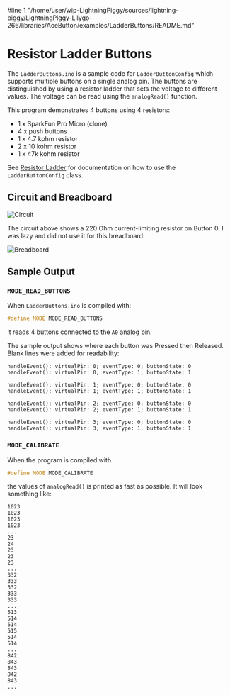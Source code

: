 #line 1 "/home/user/wip-LightningPiggy/sources/lightning-piggy/LightningPiggy-Lilygo-266/libraries/AceButton/examples/LadderButtons/README.md"
# Resistor Ladder Buttons

The `LadderButtons.ino` is a sample code for `LadderButtonConfig` which
supports multiple buttons on a single analog pin. The buttons are distinguished
by using a resistor ladder that sets the voltage to different values. The
voltage can be read using the `analogRead()` function.

This program demonstrates 4 buttons using 4 resistors:

* 1 x SparkFun Pro Micro (clone)
* 4 x push buttons
* 1 x 4.7 kohm resistor
* 2 x 10 kohm resistor
* 1 x 47k kohm resistor

See [Resistor Ladder](../../docs/resistor_ladder) for documentation on
how to use the `LadderButtonConfig` class.

## Circuit and Breadboard

![Circuit](../../docs/resistor_ladder/resistor_ladder_parallel.png)

The circuit above shows a 220 Ohm current-limiting resistor on Button 0. I was
lazy and did not use it for this breadboard:

![Breadboard](breadboard_resistor_ladder.jpg)

## Sample Output

### `MODE_READ_BUTTONS`

When `LadderButtons.ino` is compiled with:
```C++
#define MODE MODE_READ_BUTTONS
```
it reads 4 buttons connected to the `A0` analog pin.

The sample output shows where each button was Pressed then Released. Blank lines
were added for readability:

```
handleEvent(): virtualPin: 0; eventType: 0; buttonState: 0
handleEvent(): virtualPin: 0; eventType: 1; buttonState: 1

handleEvent(): virtualPin: 1; eventType: 0; buttonState: 0
handleEvent(): virtualPin: 1; eventType: 1; buttonState: 1

handleEvent(): virtualPin: 2; eventType: 0; buttonState: 0
handleEvent(): virtualPin: 2; eventType: 1; buttonState: 1

handleEvent(): virtualPin: 3; eventType: 0; buttonState: 0
handleEvent(): virtualPin: 3; eventType: 1; buttonState: 1
```

### `MODE_CALIBRATE`

When the program is compiled with

```C++
#define MODE MODE_CALIBRATE
```

the values of `analogRead()` is printed as fast as possible. It will look
something like:

```
1023
1023
1023
1023
...
23
24
23
23
23
...
332
333
332
333
333
...
513
514
514
515
514
514
...
842
843
843
842
843
...
```
